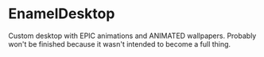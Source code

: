 # EnamelDesktop
Custom desktop with EPIC animations and ANIMATED wallpapers. Probably won't be finished because it wasn't intended to become a full thing.
